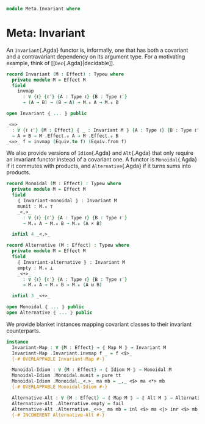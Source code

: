 <!--
```agda
open import 1Lab.Equiv
open import 1Lab.Type

open import Data.Sum.Base

open import Meta.Idiom
open import Meta.Alt
```
-->

```agda
module Meta.Invariant where
```

# Meta: Invariant

An `Invariant`{.Agda} functor is, informally, one that has both a covariant
and a contravariant dependency on its argument type.
For a motivating example, think of [[`Dec`{.Agda}|decidable]].

```agda
record Invariant (M : Effect) : Typeω where
  private module M = Effect M
  field
    invmap
      : ∀ {ℓ} {ℓ′} {A : Type ℓ} {B : Type ℓ′}
      → (A → B) → (B → A) → M.₀ A → M.₀ B

open Invariant ⦃ ... ⦄ public

_<≃>_
  : ∀ {ℓ ℓ'} {M : Effect} ⦃ _ : Invariant M ⦄ {A : Type ℓ} {B : Type ℓ'}
  → A ≃ B → M .Effect.₀ A → M .Effect.₀ B
_<≃>_ f = invmap (Equiv.to f) (Equiv.from f)
```

We also provide versions of `Idiom`{.Agda} and `Alt`{.Agda} that only
require an invariant functor instead of a covariant one.
A functor is `Monoidal`{.Agda} if it commutes with products, and
`Alternative`{.Agda} if it turns sums into products.

```agda
record Monoidal (M : Effect) : Typeω where
  private module M = Effect M
  field
    ⦃ Invariant-monoidal ⦄ : Invariant M
    munit : M.₀ ⊤
    _<,>_
      : ∀ {ℓ} {ℓ′} {A : Type ℓ} {B : Type ℓ′}
      → M.₀ A → M.₀ B → M.₀ (A × B)

  infixl 4 _<,>_

record Alternative (M : Effect) : Typeω where
  private module M = Effect M
  field
    ⦃ Invariant-alternative ⦄ : Invariant M
    empty : M.₀ ⊥
    _<+>_
      : ∀ {ℓ} {ℓ′} {A : Type ℓ} {B : Type ℓ′}
      → M.₀ A → M.₀ B → M.₀ (A ⊎ B)

  infixl 3 _<+>_

open Monoidal ⦃ ... ⦄ public
open Alternative ⦃ ... ⦄ public
```

We provide blanket instances mapping covariant classes to their invariant
counterparts.

```agda
instance
  Invariant-Map : ∀ {M : Effect} → ⦃ Map M ⦄ → Invariant M
  Invariant-Map .Invariant.invmap f _ = f <$>_
  {-# OVERLAPPABLE Invariant-Map #-}

  Monoidal-Idiom : ∀ {M : Effect} → ⦃ Idiom M ⦄ → Monoidal M
  Monoidal-Idiom .Monoidal.munit = pure tt
  Monoidal-Idiom .Monoidal._<,>_ ma mb = _,_ <$> ma <*> mb
  {-# OVERLAPPABLE Monoidal-Idiom #-}

  Alternative-Alt : ∀ {M : Effect} → ⦃ Map M ⦄ → ⦃ Alt M ⦄ → Alternative M
  Alternative-Alt .Alternative.empty = fail
  Alternative-Alt .Alternative._<+>_ ma mb = inl <$> ma <|> inr <$> mb
  {-# INCOHERENT Alternative-Alt #-}
```
